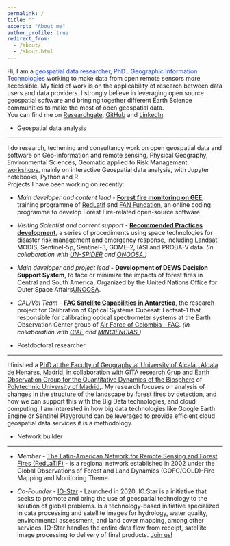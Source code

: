 ```yaml
---
permalink: /
title: ""
excerpt: "About me"
author_profile: true
redirect_from: 
  - /about/
  - /about.html
---
```



Hi, I am a <font color='#173cd6'>geospatial data researcher, PhD . Geographic Information Technologies </font> working to make data from open remote sensors more accessible. My field of work is on the applicability of research between data users and data providers. I strongly believe in leveraging open source geospatial software and bringing together different Earth Science communities to make the most of open geospatial data.<br>
You can find me on [Researchgate](https://www.researchgate.net/profile/Alexander_Ariza2), [GitHub](https://github.com/Alexanderariza) and [LinkedIn](https://www.linkedin.com/in/alexander-ariza).

- Geospatial data analysis
------
I do research, techening and consultancy work on open geospatial data and software on Geo-information and remote sensing, Physical Geography, Environmental Sciences, Geomatic applied to Risk Management. [workshops](/talks), mainly on interactive Geospatial data analysis, with Jupyter notebooks, Python and R.<br>
Projects I have been working on recently:<br>
  - *Main developer and content lead* - [**Forest fire monitoring on GEE**](http://incendios.fan-bo.org/Satrifo/), training programme of [RedLatif](https://gofcgold.org/regional-networks/red-latinoamerica-deteledeteccion-e-incendios-forestales-redlatif) and [FAN Fundation](http://www.fan-bo.org/), an online coding programme to develop Forest Fire-related open-source software.<br>
  - *Visiting Scientist and content support* - [**Recommended Practices development**](http://www.un-spider.org/advisory-support/recommended-practices), a series of procediments using space technologies for disaster risk management and emergency response, including Landsat, MODIS, Sentinel-5p, Sentinel-3, GOME-2, IASI and PROBA-V data. *(in collaboration with <a href="http://www.un-spider.org/">UN-SPIDER</a> and <a href="https://www.unoosa.org/" target="_blank">ONOOSA.</a>)*<br>
  - *Main developer and project lead* - **Development of DEWS Decision Support System**, to face or minimize the impacts of forest fires in Central and South America, Organized by the United Nations Office for Outer Space Affairs[UNOOSA](https://www.unoosa.org/).
  - *CAL/Val Team* - [**FAC Satellite Capabilities in Antarctica**](https://www.fac.mil.co/facsat-1-un-a%C3%B1o-en-el-espacio), the research project for Calibration of Optical Systems Cubesat: Factsat-1 that responsible for calibrating optical spectrometer systems at the Earth Observation Center group of [AIr Force of Colombia - FAC](https://www.fac.mil.co/). *(in collaboration with <a href="https://ciaf.igac.gov.co/">CIAF</a> and <a href="https://minciencias.gov.co/">MINCIENCIAS.</a>)*<br>

- Postdoctoral researcher
------
I finished a [PhD at the Faculty of Geography at University of Alcalá , Alcala de Henares, Madrid](https://geogra.uah.es/?phase=1&subpage=aims&subprojectid=1013), in collaboration with [GITA research Grup](https://geogra.uah.es/gita/) and [Earth Observation Group for the Quantitative Dynamics of the Biosphere](http://www.upm.es/observatorio/vi/index.jsp?pageac=grupo.jsp&idGrupo=640) of [Polytechnic University of Madrid](https://www.upm.es/),. My research focuses on analysis of changes in the structure of the landscape by forest fires by detection, and how we can support this with the Big Data technologies, and cloud computing. I am interested in how big data technologies like Google Earth Engine or Sentinel Playground can be leveraged to provide efficient cloud geospatial data services
it is a methodology.

- Network builder
------
  - *Member* - [The Latin-American Network for Remote Sensing and Forest Fires (RedLaTIF)](https://gofcgold.org/regional-networks/red-latinoamerica-deteledeteccion-e-incendios-forestales-redlatif) -  is a regional network established in 2002 under the Global Observations of Forest and Land Dynamics (GOFC/GOLD)-Fire Mapping and Monitoring Theme. 

  - *Co-Founder* - [IO-Star](https://alexanderariza.github.io/sortzen.geo.github.io/) - Launched in 2020, IO.Star is a initiative that seeks to promote and bring the use of geospatial technology to the solution of global problems. Is a technology-based initiative specialized in data processing and satellite images for hydrology, water quality, environmental assessment, and land cover mapping, among other services. IO-Star handles the entire data flow from receipt, satellite image processing to delivery of final products. [Join us!](https://alexanderariza.github.io/sortzen.geo.github.io/)





